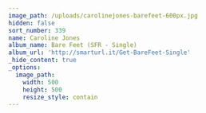 ```yaml
---
image_path: /uploads/carolinejones-barefeet-600px.jpg
hidden: false
sort_number: 339
name: Caroline Jones
album_name: Bare Feet (SFR - Single)
album_url: 'http://smarturl.it/Get-BareFeet-Single'
_hide_content: true
_options:
  image_path:
    width: 500
    height: 500
    resize_style: contain
---
```


